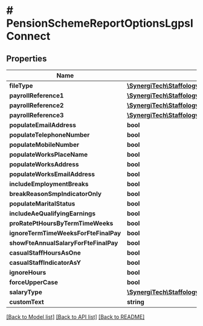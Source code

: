 # # PensionSchemeReportOptionsLgpsIConnect

## Properties

Name | Type | Description | Notes
------------ | ------------- | ------------- | -------------
**fileType** | [**\SynergiTech\Staffology\Model\LgpsIConnectFileType**](LgpsIConnectFileType.md) |  | [optional]
**payrollReference1** | [**\SynergiTech\Staffology\Model\LgpsIConnectPayrollReference**](LgpsIConnectPayrollReference.md) |  | [optional]
**payrollReference2** | [**\SynergiTech\Staffology\Model\LgpsIConnectPayrollReference**](LgpsIConnectPayrollReference.md) |  | [optional]
**payrollReference3** | [**\SynergiTech\Staffology\Model\LgpsIConnectPayrollReference**](LgpsIConnectPayrollReference.md) |  | [optional]
**populateEmailAddress** | **bool** |  | [optional]
**populateTelephoneNumber** | **bool** |  | [optional]
**populateMobileNumber** | **bool** |  | [optional]
**populateWorksPlaceName** | **bool** |  | [optional]
**populateWorksAddress** | **bool** |  | [optional]
**populateWorksEmailAddress** | **bool** |  | [optional]
**includeEmploymentBreaks** | **bool** |  | [optional]
**breakReasonSmpIndicatorOnly** | **bool** |  | [optional]
**populateMaritalStatus** | **bool** |  | [optional]
**includeAeQualifyingEarnings** | **bool** |  | [optional]
**proRatePtHoursByTermTimeWeeks** | **bool** |  | [optional]
**ignoreTermTimeWeeksForFteFinalPay** | **bool** |  | [optional]
**showFteAnnualSalaryForFteFinalPay** | **bool** |  | [optional]
**casualStaffHoursAsOne** | **bool** |  | [optional]
**casualStaffIndicatorAsY** | **bool** |  | [optional]
**ignoreHours** | **bool** |  | [optional]
**forceUpperCase** | **bool** |  | [optional]
**salaryType** | [**\SynergiTech\Staffology\Model\LgpsIConnectSalaryType**](LgpsIConnectSalaryType.md) |  | [optional]
**customText** | **string** |  | [optional]

[[Back to Model list]](../../README.md#models) [[Back to API list]](../../README.md#endpoints) [[Back to README]](../../README.md)

